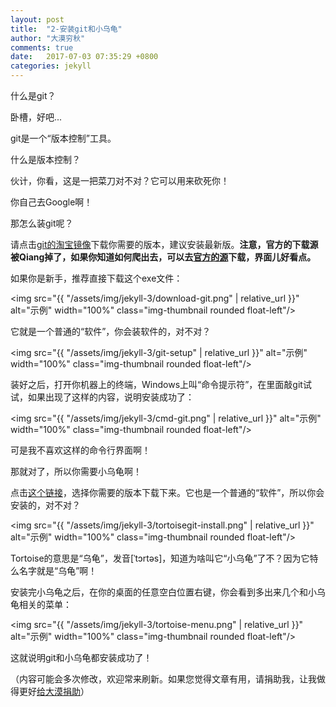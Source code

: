 ```yaml
---
layout: post
title:  "2-安装git和小乌龟"
author: "大漠穷秋"
comments: true
date:   2017-07-03 07:35:29 +0800
categories: jekyll
---
```


什么是git？

卧槽，好吧...

git是一个“版本控制”工具。

什么是版本控制？

伙计，你看，这是一把菜刀对不对？它可以用来砍死你！

你自己去Google啊！

那怎么装git呢？

请点击<a href="https://npm.taobao.org/mirrors/git-for-windows" target="_blank">git的淘宝镜像</a>下载你需要的版本，建议安装最新版。**注意，官方的下载源被Qiang掉了，如果你知道如何爬出去，可以去<a href="https://git-scm.com/downloads" target="_blank">官方的源</a>下载，界面儿好看点。**

如果你是新手，推荐直接下载这个exe文件：

<img src="{{ "/assets/img/jekyll-3/download-git.png" | relative_url }}" alt="示例" width="100%" class="img-thumbnail rounded float-left"/>

它就是一个普通的“软件”，你会装软件的，对不对？

<img src="{{ "/assets/img/jekyll-3/git-setup" | relative_url }}" alt="示例" width="100%" class="img-thumbnail rounded float-left"/>

装好之后，打开你机器上的终端，Windows上叫“命令提示符”，在里面敲git试试，如果出现了这样的内容，说明安装成功了：

<img src="{{ "/assets/img/jekyll-3/cmd-git.png" | relative_url }}" alt="示例" width="100%" class="img-thumbnail rounded float-left"/>

可是我不喜欢这样的命令行界面啊！

那就对了，所以你需要小乌龟啊！

点击<a href="https://download.tortoisegit.org/tgit/" target="_blank">这个链接</a>，选择你需要的版本下载下来。它也是一个普通的“软件”，所以你会安装的，对不对？

<img src="{{ "/assets/img/jekyll-3/tortoisegit-install.png" | relative_url }}" alt="示例" width="100%" class="img-thumbnail rounded float-left"/>

Tortoise的意思是“乌龟”，发音[ˈtɔrtəs]，知道为啥叫它“小乌龟”了不？因为它特么名字就是“乌龟”啊！

安装完小乌龟之后，在你的桌面的任意空白位置右键，你会看到多出来几个和小乌龟相关的菜单：

<img src="{{ "/assets/img/jekyll-3/tortoise-menu.png" | relative_url }}" alt="示例" width="100%" class="img-thumbnail rounded float-left"/>

这就说明git和小乌龟都安装成功了！


（内容可能会多次修改，欢迎常来刷新。如果您觉得文章有用，请捐助我，让我做得更好<a href="http://damoqiongqiu.github.io/donate/index.html">给大漠捐助</a>）